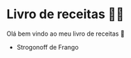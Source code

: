 # Livro de receitas :man_cook:

Olá bem vindo ao meu livro de receitas :wave:

- Strogonoff de Frango

 

